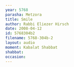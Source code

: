 ```yaml
---
year: 5768
parasha: Metzora
title: Smile
author: Rabbi Eliezer Hirsch
date: 2008-04-12
id: 5768304b2
filename: 5768-304b-2
layout: audio
moment: Kabalat Shabbat
shabbat: 
occasion: 
---
```

